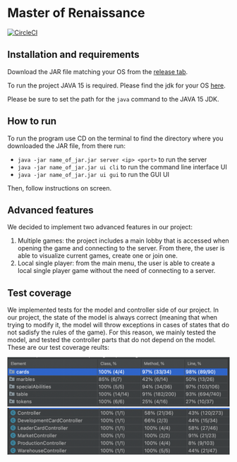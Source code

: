 # Master of Renaissance

[![CircleCI](https://img.shields.io/circleci/build/gh/ravifrancesco/ing-sw-2021-srinivasan-tiu-urso?style=for-the-badge&token=e30efbb709d41ac851479f2a553ca2077d99b251)](https://app.circleci.com/pipelines/github/ravifrancesco/ing-sw-2021-srinivasan-tiu-urso)

## Installation and requirements

Download the JAR file matching your OS from the [release tab](https://github.com/ravifrancesco/ing-sw-2021-srinivasan-tiu-urso/releases/).

To run the project JAVA 15 is required. Please find the jdk for your OS [here](https://www.oracle.com/java/technologies/javase-downloads.html).

Please be sure to set the path for the `java` command to the JAVA 15 JDK.

## How to run

To run the program use CD on the terminal to find the directory where you downloaded the JAR file, from there run:
* `java -jar name_of_jar.jar server <ip> <port>` to run the server
* `java -jar name_of_jar.jar ui cli` to run the command line interface UI
* `java -jar name_of_jar.jar ui gui` to run the GUI UI

Then, follow instructions on screen.

## Advanced features

We decided to implement two advanced features in our project:
1. Multiple games: the project includes a main lobby that is accessed when opening the game and connecting to the server. From there, the user is able to visualize current games, create one or join one.
2. Local single player: from the main menu, the user is able to create a local single player game without the need of connecting to a server.

## Test coverage

We implemented tests for the model and controller side of our project. In our project, the state of the model is always correct (meaning that when trying to modify it, the model will throw exceptions in cases of states that do not sadisfy the rules of the game). For this reason, we mainly tested the model, and tested the controller parts that do not depend on the model. These are our test coverage reults:

![Full Model Coverage](https://github.com/ravifrancesco/ing-sw-2021-srinivasan-tiu-urso/blob/master/deliverables/full_model_coverage.png)
![Controller Coverage](https://github.com/ravifrancesco/ing-sw-2021-srinivasan-tiu-urso/blob/master/deliverables/controller_coverage.png)
